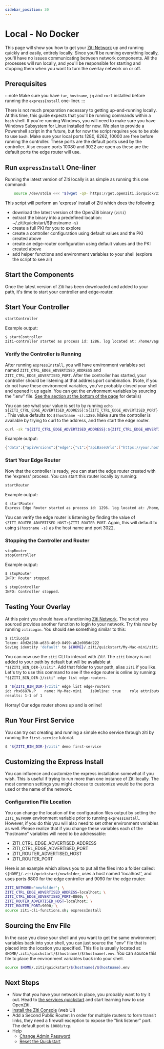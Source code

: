 ```yaml
---
sidebar_position: 30
---
```

# Local - No Docker

This page will show you how to get your [Ziti Network](../../introduction/index.mdx) up and running 
quickly and easily, entirely locally. Since you'll be running everything locally, you'll have no issues communicating
between network components. All the processes will run locally, and you'll be responsible for starting and stopping them
when you want to turn the overlay network on or off.

## Prerequisites

:::note
Make sure you have `tar`, `hostname`, `jq` and `curl` installed before running the `expressInstall` one-liner.
:::

There is not much preparation necessary to getting up-and-running locally. At this time, this guide expects that
you'll be running commands within a `bash` shell. If you're running Windows, you will need to make sure you have 
Windows Subsystem for Linux installed for now. We plan to provide a Powershell script in the future, but for now the
script requires you to be able to use `bash`. Make sure your local ports 1280, 6262, 10000 are free before running the
controller. These ports are the default ports used by the controller. Also ensure ports 10080 and 3022 are open as these 
are the default ports the edge router will use.

## Run `expressInstall` One-liner

Running the latest version of Ziti locally is as simple as running this one command:

```bash
    source /dev/stdin <<< "$(wget -qO- https://get.openziti.io/quick/ziti-cli-functions.sh)"; expressInstall
```

This script will perform an 'express' install of Ziti which does the following:

* download the latest version of the OpenZiti binary (`ziti`)
* extract the binary into a predefined location: ~/.ziti/quickstart/$(hostname -s)
* create a full PKI for you to explore
* create a controller configuration using default values and the PKI created above
* create an edge-router configuration using default values and the PKI created above 
* add helper functions and environment variables to your shell (explore the script to see all)

## Start the Components

Once the latest version of Ziti has been downloaded and added to your path, it's time to start your controller and 
edge-router.

## Start Your Controller

```bash
startController
```

Example output:

```bash
$ startController
ziti-controller started as process id: 1286. log located at: /home/vagrant/.ziti/quickstart/bullseye/bullseye.log
```

### Verify the Controller is Running

After running `expressInstall`, you will have environment variables set named `ZITI_CTRL_EDGE_ADVERTISED_ADDRESS` and 
`ZITI_CTRL_EDGE_ADVERTISED_PORT`. After the controller has started, your controller should be listening at that 
address:port combination. (Note, if you do not have these environment variables, you've probably closed your shell and opened
it up again. You can get the environment variables by sourcing the ".env" file. 
[See the section at the bottom of the page](https://openziti.io/docs/learn/quickstarts/network/local-no-docker/#sourcing-the-env-file)
for details)

You can see what your value is set to by running 
`echo ${ZITI_CTRL_EDGE_ADVERTISED_ADDRESS}:${ZITI_CTRL_EDGE_ADVERTISED_PORT}`. This value defaults to: 
`$(hostname -s):1280`. Make sure the controller is available by trying to curl to the address, and then start the edge router. 


```bash
curl -sk "${ZITI_CTRL_EDGE_ADVERTISED_ADDRESS}:${ZITI_CTRL_EDGE_ADVERTISED_PORT}"
```

Example output: 
```bash
{"data":{"apiVersions":{"edge":{"v1":{"apiBaseUrls":["https://your.hostname:1280/edge/client/v1"],"path":"/edge/client/v1"}},"edge-client":{"v1":{"apiBaseUrls":["https://your.hostname:1280/edge/client/v1"],"path":"/edge/client/v1"}},"edge-management":{"v1":{"apiBaseUrls":["https://your.hostname:1280/edge/management/v1"],"path":"/edge/management/v1"}}},"buildDate":"2023-06-23T15:08:25Z","revision":"65d1dda821a3","runtimeVersion":"go1.20.5","version":"v0.28.4"},"meta":{}}
```

### Start Your Edge Router

Now that the controller is ready, you can start the edge router created with the 'express' process. You can start this 
router locally by running:

```bash
startRouter
```

Example output:

```bash
$ startRouter
Express Edge Router started as process id: 1296. log located at: /home/vagrant/.ziti/quickstart/bullseye/bullseye-edge-router.log
```

You can verify the edge router is listening by finding the value of `$ZITI_ROUTER_ADVERTISED_HOST:$ZITI_ROUTER_PORT`.
Again, this will default to using `$(hostname -s)` as the host name and port 3022.

### Stopping the Controller and Router

```bash
stopRouter 
stopController 
```

Example output:

```bash
$ stopRouter 
INFO: Router stopped.

$ stopController 
INFO: Controller stopped.
```

## Testing Your Overlay

At this point you should have a functioning [Ziti Network](../../introduction/index.mdx). The script 
you sourced provides another function to login to your network. Try this now by running `zitiLogin`. You should see 
something similar to this:
```bash
$ zitiLogin
Token: 40d2d280-a633-46c9-8499-ab2e005dd222
Saving identity 'default' to ${HOME}/.ziti/quickstart/My-Mac-mini/ziti-cli.json
```

You can now use the `ziti` CLI to interact with Ziti!. The
`ziti` binary is not added to your path by default but will be available at `"${ZITI_BIN_DIR-}/ziti"`. Add that folder
to your path, alias `ziti` if you like. Let's try to use this command to see if the edge router is online by running:
`"${ZITI_BIN_DIR-}/ziti" edge list edge-routers`.

```bash
$ "${ZITI_BIN_DIR-}/ziti" edge list edge-routers
id: rhx6687N.P    name: My-Mac-mini    isOnline: true    role attributes: {}
results: 1-1 of 1
```

Horray! Our edge router shows up and is online!

## Run Your First Service

You can try out creating and running a simple echo service through ziti by running the `first-service` tutorial.

```bash
$ "${ZITI_BIN_DIR-}/ziti" demo first-service
```


## Customizing the Express Install

You can influence and customize the express installation somewhat if you wish. This is useful if trying to run more than
one instance of Ziti locally. The most common settings you might choose to customize would be the ports used or the name
of the network. 

### Configuration File Location

You can change the location of the configuration files output by setting the `ZITI_NETWORK` environment variable prior 
to running `expressInstall`. However, if you do this you will also need to set other environment variables as well. 
Please realize that if you change these variables each of the "hostname" variables will need to be addressable:

* ZITI_CTRL_EDGE_ADVERTISED_ADDRESS
* ZITI_CTRL_EDGE_ADVERTISED_PORT
* ZITI_ROUTER_ADVERTISED_HOST
* ZITI_ROUTER_PORT

Here is an example which allows you to put all the files into a folder called: `${HOME}/.ziti/quickstart/newfolder`, uses
a host named 'localhost', and uses ports 8800 for the edge controller and 9090 for the edge router:

```bash
ZITI_NETWORK="newfolder"; \
ZITI_CTRL_EDGE_ADVERTISED_ADDRESS=localhost; \
ZITI_CTRL_EDGE_ADVERTISED_PORT=8800; \
ZITI_ROUTER_ADVERTISED_HOST=localhost; \
ZITI_ROUTER_PORT=9090; \
source ziti-cli-functions.sh; expressInstall
```

## Sourcing the Env File

In the case you close your shell and you want to get the same environment variables back into your shell, you can just 
source the "env" file that is placed into the location you specified. This file is usually located at:
`$HOME/.ziti/quickstart/$(hostname)/$(hostname).env`. You can source this file to place the environment variables back
into your shell.

```bash
source $HOME/.ziti/quickstart/$(hostname)/$(hostname).env
```

## Next Steps

- Now that you have your network in place, you probably want to try it out. Head to
[the services quickstart](../services/index.md) and start learning how to use OpenZiti.
- [Install the Ziti Console](../zac/index.md#cloning-from-github) (web UI)
- Add a Second Public Router: In order for multiple routers to form transit links, they need a firewall exception to expose the "link listener" port. The default port is `10080/tcp`.
- Help
  - [Change Admin Password](./help/change-admin-password.md)
  - [Reset the Quickstart](./help/reset-quickstart.md)
